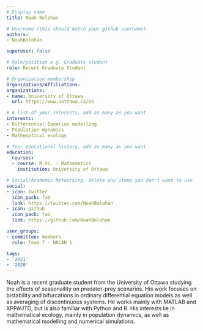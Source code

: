 ```yaml
---
# Display name
title: Noah Bolohan

# Username (this should match your github username)
authors:
- NoahBolohan

superuser: false

# Role/position e.g. Graduate student
role: Recent Graduate Student

# Organization membership
Organizations/Affiliations:
organizations:
- name: University of Ottawa
  url: https://www.uottawa.ca/en

# A list of your interests, add as many as you want
interests:
- Differential Equation modelling
- Population dynamics
- Mathematical ecology

# Your educational history, add as many as you want
education:
  courses:
  - course: M.Sc. - Mathematics
    institution: University of Ottawa

# Social/Academic Networking, delete any items you don't want to use
social:
- icon: twitter
  icon_pack: fab
  link: https://twitter.com/NoahBolohan
- icon: github
  icon_pack: fab
  link: https://github.com/NoahBolohan

user_groups:
- committee: members
  role: Team 7 - NRCAN 1

tags:
- '2021'
- '2020'
---
```

Noah is a recent graduate student from the University of Ottawa studying the effects of seasonaility on predator-prey scenarios. His work focuses on bistability and bifurcations
in ordinary differential equation models as well as averaging of discontinuous systems. He works mainly with MATLAB and XPPAUTO, but is also familiar with Python and R. His
interests lie in mathematical ecology, mainly in population dynamics, as well as mathematical modelling and numerical simulations.
